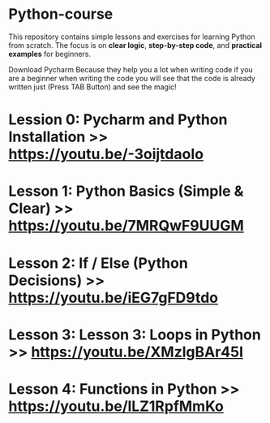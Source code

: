 # Python-course
This repository contains simple lessons and exercises for learning Python from scratch.   The focus is on **clear logic**, **step-by-step code**, and **practical examples** for beginners.

Download Pycharm Because they help you a lot when writing code if you are a beginner when writing the code you will see that the code is already written just (Press TAB Button) and see the magic!

# Lession 0: Pycharm and Python Installation >> https://youtu.be/-3oijtdaoIo
# Lesson 1: Python Basics (Simple & Clear) >> https://youtu.be/7MRQwF9UUGM
# Lesson 2: If / Else (Python Decisions) >> https://youtu.be/iEG7gFD9tdo
# Lesson 3: Lesson 3: Loops in Python >> https://youtu.be/XMzlgBAr45I
# Lesson 4: Functions in Python >> https://youtu.be/lLZ1RpfMmKo
